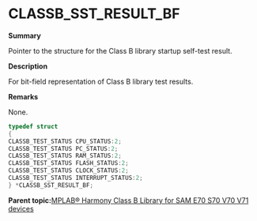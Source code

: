 # CLASSB\_SST\_RESULT\_BF

**Summary**

Pointer to the structure for the Class B library startup self-test result.

**Description**

For bit-field representation of Class B library test results.

**Remarks**

None.

```c
typedef struct
{
CLASSB_TEST_STATUS CPU_STATUS:2;
CLASSB_TEST_STATUS PC_STATUS:2;
CLASSB_TEST_STATUS RAM_STATUS:2;
CLASSB_TEST_STATUS FLASH_STATUS:2;
CLASSB_TEST_STATUS CLOCK_STATUS:2;
CLASSB_TEST_STATUS INTERRUPT_STATUS:2;
} *CLASSB_SST_RESULT_BF;
```

**Parent topic:**[MPLAB® Harmony Class B Library for SAM E70 S70 V70 V71 devices](GUID-85C09776-46F4-43A4-9FA5-26997226A3EA.md)

